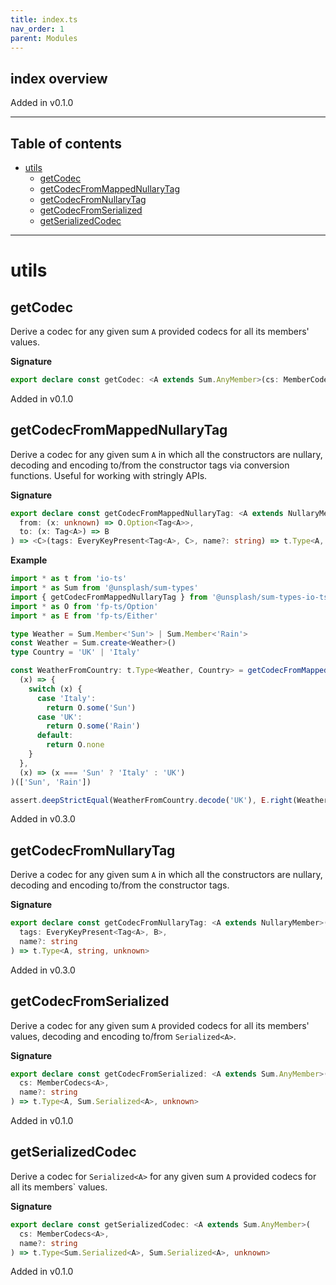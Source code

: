 ```yaml
---
title: index.ts
nav_order: 1
parent: Modules
---
```


## index overview

Added in v0.1.0

---

<h2 class="text-delta">Table of contents</h2>

- [utils](#utils)
  - [getCodec](#getcodec)
  - [getCodecFromMappedNullaryTag](#getcodecfrommappednullarytag)
  - [getCodecFromNullaryTag](#getcodecfromnullarytag)
  - [getCodecFromSerialized](#getcodecfromserialized)
  - [getSerializedCodec](#getserializedcodec)

---

# utils

## getCodec

Derive a codec for any given sum `A` provided codecs for all its members'
values.

**Signature**

```ts
export declare const getCodec: <A extends Sum.AnyMember>(cs: MemberCodecs<A>, name?: string) => t.Type<A, A, unknown>
```

Added in v0.1.0

## getCodecFromMappedNullaryTag

Derive a codec for any given sum `A` in which all the constructors are
nullary, decoding and encoding to/from the constructor tags via conversion
functions. Useful for working with stringly APIs.

**Signature**

```ts
export declare const getCodecFromMappedNullaryTag: <A extends NullaryMember>() => <B>(
  from: (x: unknown) => O.Option<Tag<A>>,
  to: (x: Tag<A>) => B
) => <C>(tags: EveryKeyPresent<Tag<A>, C>, name?: string) => t.Type<A, B, unknown>
```

**Example**

```ts
import * as t from 'io-ts'
import * as Sum from '@unsplash/sum-types'
import { getCodecFromMappedNullaryTag } from '@unsplash/sum-types-io-ts'
import * as O from 'fp-ts/Option'
import * as E from 'fp-ts/Either'

type Weather = Sum.Member<'Sun'> | Sum.Member<'Rain'>
const Weather = Sum.create<Weather>()
type Country = 'UK' | 'Italy'

const WeatherFromCountry: t.Type<Weather, Country> = getCodecFromMappedNullaryTag<Weather>()<Country>(
  (x) => {
    switch (x) {
      case 'Italy':
        return O.some('Sun')
      case 'UK':
        return O.some('Rain')
      default:
        return O.none
    }
  },
  (x) => (x === 'Sun' ? 'Italy' : 'UK')
)(['Sun', 'Rain'])

assert.deepStrictEqual(WeatherFromCountry.decode('UK'), E.right(Weather.mk.Rain()))
```

Added in v0.3.0

## getCodecFromNullaryTag

Derive a codec for any given sum `A` in which all the constructors are
nullary, decoding and encoding to/from the constructor tags.

**Signature**

```ts
export declare const getCodecFromNullaryTag: <A extends NullaryMember>() => <B>(
  tags: EveryKeyPresent<Tag<A>, B>,
  name?: string
) => t.Type<A, string, unknown>
```

Added in v0.3.0

## getCodecFromSerialized

Derive a codec for any given sum `A` provided codecs for all its members'
values, decoding and encoding to/from `Serialized<A>`.

**Signature**

```ts
export declare const getCodecFromSerialized: <A extends Sum.AnyMember>(
  cs: MemberCodecs<A>,
  name?: string
) => t.Type<A, Sum.Serialized<A>, unknown>
```

Added in v0.1.0

## getSerializedCodec

Derive a codec for `Serialized<A>` for any given sum `A` provided codecs for
all its members` values.

**Signature**

```ts
export declare const getSerializedCodec: <A extends Sum.AnyMember>(
  cs: MemberCodecs<A>,
  name?: string
) => t.Type<Sum.Serialized<A>, Sum.Serialized<A>, unknown>
```

Added in v0.1.0
